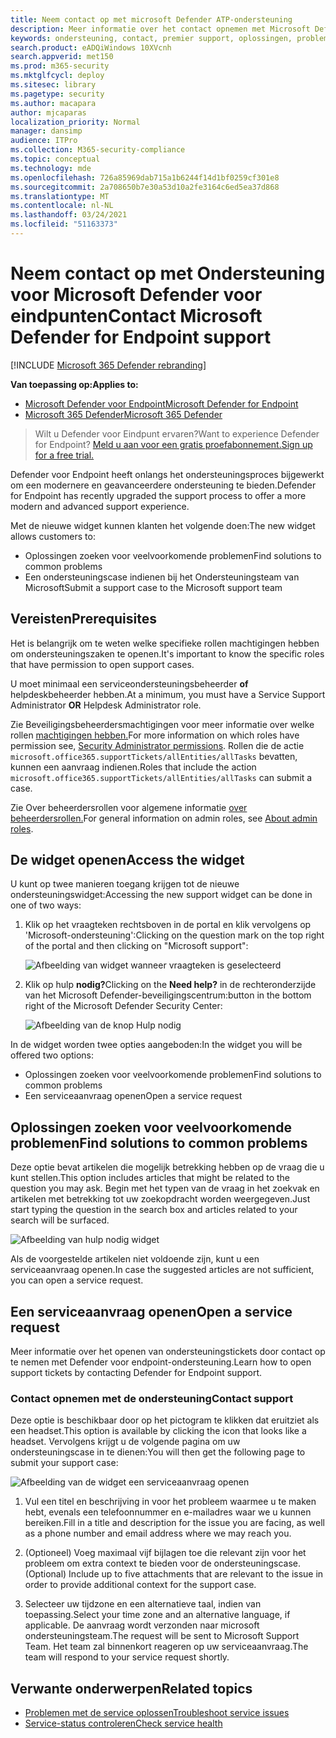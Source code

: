 ```yaml
---
title: Neem contact op met microsoft Defender ATP-ondersteuning
description: Meer informatie over het contact opnemen met Microsoft Defender ATP-ondersteuning
keywords: ondersteuning, contact, premier support, oplossingen, problemen, case
search.product: eADQiWindows 10XVcnh
search.appverid: met150
ms.prod: m365-security
ms.mktglfcycl: deploy
ms.sitesec: library
ms.pagetype: security
ms.author: macapara
author: mjcaparas
localization_priority: Normal
manager: dansimp
audience: ITPro
ms.collection: M365-security-compliance
ms.topic: conceptual
ms.technology: mde
ms.openlocfilehash: 726a85969dab715a1b6244f14d1bf0259cf301e8
ms.sourcegitcommit: 2a708650b7e30a53d10a2fe3164c6ed5ea37d868
ms.translationtype: MT
ms.contentlocale: nl-NL
ms.lasthandoff: 03/24/2021
ms.locfileid: "51163373"
---
```

# <a name="contact-microsoft-defender-for-endpoint-support"></a><span data-ttu-id="12449-104">Neem contact op met Ondersteuning voor Microsoft Defender voor eindpunten</span><span class="sxs-lookup"><span data-stu-id="12449-104">Contact Microsoft Defender for Endpoint support</span></span>

[!INCLUDE [Microsoft 365 Defender rebranding](../../includes/microsoft-defender.md)]


<span data-ttu-id="12449-105">**Van toepassing op:**</span><span class="sxs-lookup"><span data-stu-id="12449-105">**Applies to:**</span></span>
- [<span data-ttu-id="12449-106">Microsoft Defender voor Endpoint</span><span class="sxs-lookup"><span data-stu-id="12449-106">Microsoft Defender for Endpoint</span></span>](https://go.microsoft.com/fwlink/p/?linkid=2154037)
- [<span data-ttu-id="12449-107">Microsoft 365 Defender</span><span class="sxs-lookup"><span data-stu-id="12449-107">Microsoft 365 Defender</span></span>](https://go.microsoft.com/fwlink/?linkid=2118804)

><span data-ttu-id="12449-108">Wilt u Defender voor Eindpunt ervaren?</span><span class="sxs-lookup"><span data-stu-id="12449-108">Want to experience Defender for Endpoint?</span></span> [<span data-ttu-id="12449-109">Meld u aan voor een gratis proefabonnement.</span><span class="sxs-lookup"><span data-stu-id="12449-109">Sign up for a free trial.</span></span>](https://www.microsoft.com/microsoft-365/windows/microsoft-defender-atp?ocid=docs-wdatp-assignaccess-abovefoldlink)

<span data-ttu-id="12449-110">Defender voor Endpoint heeft onlangs het ondersteuningsproces bijgewerkt om een modernere en geavanceerdere ondersteuning te bieden.</span><span class="sxs-lookup"><span data-stu-id="12449-110">Defender for Endpoint has recently upgraded the support process to offer a more modern and advanced support experience.</span></span> 

<span data-ttu-id="12449-111">Met de nieuwe widget kunnen klanten het volgende doen:</span><span class="sxs-lookup"><span data-stu-id="12449-111">The new widget allows customers to:</span></span>
- <span data-ttu-id="12449-112">Oplossingen zoeken voor veelvoorkomende problemen</span><span class="sxs-lookup"><span data-stu-id="12449-112">Find solutions to common problems</span></span>
- <span data-ttu-id="12449-113">Een ondersteuningscase indienen bij het Ondersteuningsteam van Microsoft</span><span class="sxs-lookup"><span data-stu-id="12449-113">Submit a support case to the Microsoft support team</span></span>

## <a name="prerequisites"></a><span data-ttu-id="12449-114">Vereisten</span><span class="sxs-lookup"><span data-stu-id="12449-114">Prerequisites</span></span>
<span data-ttu-id="12449-115">Het is belangrijk om te weten welke specifieke rollen machtigingen hebben om ondersteuningszaken te openen.</span><span class="sxs-lookup"><span data-stu-id="12449-115">It's important to know the specific roles that have permission to open support cases.</span></span>

<span data-ttu-id="12449-116">U moet minimaal een serviceondersteuningsbeheerder **of** helpdeskbeheerder hebben.</span><span class="sxs-lookup"><span data-stu-id="12449-116">At a minimum, you must have a Service Support Administrator **OR** Helpdesk Administrator role.</span></span>


<span data-ttu-id="12449-117">Zie Beveiligingsbeheerdersmachtigingen voor meer informatie over welke rollen [machtigingen hebben.](https://docs.microsoft.com/azure/active-directory/users-groups-roles/directory-assign-admin-roles#security-administrator-permissions)</span><span class="sxs-lookup"><span data-stu-id="12449-117">For more information on which roles have permission see, [Security Administrator permissions](https://docs.microsoft.com/azure/active-directory/users-groups-roles/directory-assign-admin-roles#security-administrator-permissions).</span></span> <span data-ttu-id="12449-118">Rollen die de actie `microsoft.office365.supportTickets/allEntities/allTasks` bevatten, kunnen een aanvraag indienen.</span><span class="sxs-lookup"><span data-stu-id="12449-118">Roles that include the action `microsoft.office365.supportTickets/allEntities/allTasks` can submit a case.</span></span>

<span data-ttu-id="12449-119">Zie Over beheerdersrollen voor algemene informatie [over beheerdersrollen.](https://docs.microsoft.com/microsoft-365/admin/add-users/about-admin-roles?view=o365-worldwide&preserve-view=true)</span><span class="sxs-lookup"><span data-stu-id="12449-119">For general information on admin roles, see [About admin roles](https://docs.microsoft.com/microsoft-365/admin/add-users/about-admin-roles?view=o365-worldwide&preserve-view=true).</span></span>


## <a name="access-the-widget"></a><span data-ttu-id="12449-120">De widget openen</span><span class="sxs-lookup"><span data-stu-id="12449-120">Access the widget</span></span>
<span data-ttu-id="12449-121">U kunt op twee manieren toegang krijgen tot de nieuwe ondersteuningswidget:</span><span class="sxs-lookup"><span data-stu-id="12449-121">Accessing the new support widget can be done in one of two ways:</span></span>

1.  <span data-ttu-id="12449-122">Klik op het vraagteken rechtsboven in de portal en klik vervolgens op 'Microsoft-ondersteuning':</span><span class="sxs-lookup"><span data-stu-id="12449-122">Clicking on the question mark on the top right of the portal and then clicking on "Microsoft support":</span></span>

    ![Afbeelding van widget wanneer vraagteken is geselecteerd](images/support-widget.png)

2. <span data-ttu-id="12449-124">Klik op hulp **nodig?**</span><span class="sxs-lookup"><span data-stu-id="12449-124">Clicking on the **Need help?**</span></span>  <span data-ttu-id="12449-125">in de rechteronderzijde van het Microsoft Defender-beveiligingscentrum:</span><span class="sxs-lookup"><span data-stu-id="12449-125">button in the bottom right of the Microsoft Defender Security Center:</span></span>


    ![Afbeelding van de knop Hulp nodig](images/need-help.png)

<span data-ttu-id="12449-127">In de widget worden twee opties aangeboden:</span><span class="sxs-lookup"><span data-stu-id="12449-127">In the widget you will be offered two options:</span></span>

- <span data-ttu-id="12449-128">Oplossingen zoeken voor veelvoorkomende problemen</span><span class="sxs-lookup"><span data-stu-id="12449-128">Find solutions to common problems</span></span>    
- <span data-ttu-id="12449-129">Een serviceaanvraag openen</span><span class="sxs-lookup"><span data-stu-id="12449-129">Open a service request</span></span>  

## <a name="find-solutions-to-common-problems"></a><span data-ttu-id="12449-130">Oplossingen zoeken voor veelvoorkomende problemen</span><span class="sxs-lookup"><span data-stu-id="12449-130">Find solutions to common problems</span></span>
<span data-ttu-id="12449-131">Deze optie bevat artikelen die mogelijk betrekking hebben op de vraag die u kunt stellen.</span><span class="sxs-lookup"><span data-stu-id="12449-131">This option includes articles that might be related to the question you may ask.</span></span> <span data-ttu-id="12449-132">Begin met het typen van de vraag in het zoekvak en artikelen met betrekking tot uw zoekopdracht worden weergegeven.</span><span class="sxs-lookup"><span data-stu-id="12449-132">Just start typing the question in the search box and articles related to your search will be surfaced.</span></span>

![Afbeelding van hulp nodig widget](images/Support3.png)

<span data-ttu-id="12449-134">Als de voorgestelde artikelen niet voldoende zijn, kunt u een serviceaanvraag openen.</span><span class="sxs-lookup"><span data-stu-id="12449-134">In case the suggested articles are not sufficient, you can open a service request.</span></span>

## <a name="open-a-service-request"></a><span data-ttu-id="12449-135">Een serviceaanvraag openen</span><span class="sxs-lookup"><span data-stu-id="12449-135">Open a service request</span></span>

<span data-ttu-id="12449-136">Meer informatie over het openen van ondersteuningstickets door contact op te nemen met Defender voor endpoint-ondersteuning.</span><span class="sxs-lookup"><span data-stu-id="12449-136">Learn how to open support tickets by contacting Defender for Endpoint support.</span></span> 




### <a name="contact-support"></a><span data-ttu-id="12449-137">Contact opnemen met de ondersteuning</span><span class="sxs-lookup"><span data-stu-id="12449-137">Contact support</span></span>
<span data-ttu-id="12449-138">Deze optie is beschikbaar door op het pictogram te klikken dat eruitziet als een headset.</span><span class="sxs-lookup"><span data-stu-id="12449-138">This option is available by clicking the icon that looks like a headset.</span></span> <span data-ttu-id="12449-139">Vervolgens krijgt u de volgende pagina om uw ondersteuningscase in te dienen:</span><span class="sxs-lookup"><span data-stu-id="12449-139">You will then get the following page to submit your support case:</span></span>

![Afbeelding van de widget een serviceaanvraag openen](images/Support4.png)

1. <span data-ttu-id="12449-141">Vul een titel en beschrijving in voor het probleem waarmee u te maken hebt, evenals een telefoonnummer en e-mailadres waar we u kunnen bereiken.</span><span class="sxs-lookup"><span data-stu-id="12449-141">Fill in a title and description for the issue you are facing, as well as a phone number and email address where we may reach you.</span></span> 

2. <span data-ttu-id="12449-142">(Optioneel) Voeg maximaal vijf bijlagen toe die relevant zijn voor het probleem om extra context te bieden voor de ondersteuningscase.</span><span class="sxs-lookup"><span data-stu-id="12449-142">(Optional) Include up to five attachments that are relevant to the issue in order to provide additional context for the support case.</span></span> 

3. <span data-ttu-id="12449-143">Selecteer uw tijdzone en een alternatieve taal, indien van toepassing.</span><span class="sxs-lookup"><span data-stu-id="12449-143">Select your time zone and an alternative language, if applicable.</span></span> <span data-ttu-id="12449-144">De aanvraag wordt verzonden naar microsoft ondersteuningsteam.</span><span class="sxs-lookup"><span data-stu-id="12449-144">The request will be sent to Microsoft Support Team.</span></span> <span data-ttu-id="12449-145">Het team zal binnenkort reageren op uw serviceaanvraag.</span><span class="sxs-lookup"><span data-stu-id="12449-145">The team will respond to your service request shortly.</span></span>


## <a name="related-topics"></a><span data-ttu-id="12449-146">Verwante onderwerpen</span><span class="sxs-lookup"><span data-stu-id="12449-146">Related topics</span></span>
- [<span data-ttu-id="12449-147">Problemen met de service oplossen</span><span class="sxs-lookup"><span data-stu-id="12449-147">Troubleshoot service issues</span></span>](troubleshoot-mdatp.md)
- [<span data-ttu-id="12449-148">Service-status controleren</span><span class="sxs-lookup"><span data-stu-id="12449-148">Check service health</span></span>](service-status.md)